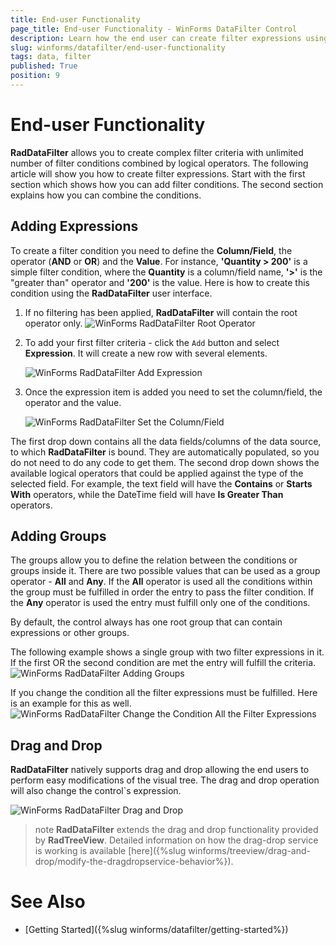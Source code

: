 ```yaml
---
title: End-user Functionality 
page_title: End-user Functionality - WinForms DataFilter Control
description: Learn how the end user can create filter expressions using WinForms DataFilter. 
slug: winforms/datafilter/end-user-functionality
tags: data, filter
published: True
position: 9
---
```


# End-user Functionality

__RadDataFilter__ allows you to create complex filter criteria with unlimited number of filter conditions combined by logical operators. The following article will show you how to create filter expressions. Start with the first section which shows how you can add filter conditions. The second section explains how you can combine the conditions.

## Adding Expressions

To create a filter condition you need to define the __Column/Field__, the operator (__AND__ or __OR__) and the __Value__. For instance, __'Quantity > 200'__ is a simple filter condition, where the __Quantity__ is a column/field name, __'>'__ is the "greater than" operator and __'200'__ is the value. Here is how to create this condition using the **RadDataFilter** user interface. 

1. If no filtering has been applied, __RadDataFilter__ will contain the root operator only. 
    ![WinForms RadDataFilter Root Operator](images/datafilter-end-user-functionality001.png)

2. To add your first filter criteria - click the `Add` button and select __Expression__. It will create a new row with several elements.

     ![WinForms RadDataFilter Add Expression](images/datafilter-end-user-functionality002.png)

3. Once the expression item is added you need to set the column/field, the operator and the value.

     ![WinForms RadDataFilter Set the Column/Field](images/datafilter-end-user-functionality003.png)

The first drop down contains all the data fields/columns of the data source, to which **RadDataFilter** is bound. They are automatically populated, so you do not need to do any code to get them. The second drop down shows the available logical operators that could be applied against the type of the selected field. For example, the text field will have the __Contains__ or __Starts With__ operators, while the DateTime field will have __Is Greater Than__ operators.


## Adding Groups

The groups allow you to define the relation between the conditions  or groups inside it. There are two possible values that can be used as a group operator - __All__ and __Any__. If the __All__ operator is used all the conditions within the group must be fulfilled in order the entry to pass the filter condition. If the **Any** operator is used the entry must fulfill only one of the conditions.  

By default, the control always has one root group that can contain expressions or other groups. 

The following example shows a single group with two filter expressions in it. If the first OR the second condition are met the entry will fulfill the criteria. 
    ![WinForms RadDataFilter Adding Groups](images/datafilter-end-user-functionality004.png)

If you change the condition all the filter expressions must be fulfilled. Here is an example for this as well.
    ![WinForms RadDataFilter Change the Condition All the Filter Expressions](images/datafilter-end-user-functionality005.png)


## Drag and Drop

__RadDataFilter__ natively supports drag and drop allowing the end users to perform easy modifications of the visual tree. The drag and drop operation will also change the control`s expression. 

![WinForms RadDataFilter Drag and Drop](images/datafilter-end-user-functionality006.gif)

>note __RadDataFilter__ extends the drag and drop functionality provided by __RadTreeView__. Detailed information on how the drag-drop service is working is available [here]({%slug winforms/treeview/drag-and-drop/modify-the-dragdropservice-behavior%}).
>

# See Also 

* [Getting Started]({%slug winforms/datafilter/getting-started%})


